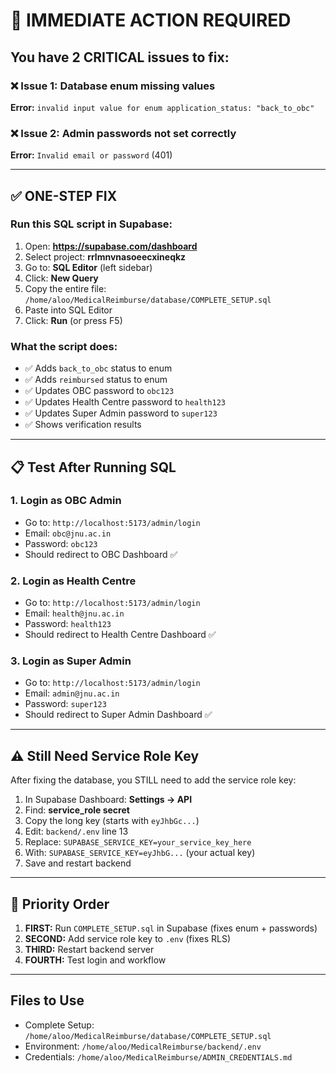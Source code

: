 # 🚨 IMMEDIATE ACTION REQUIRED

## You have 2 CRITICAL issues to fix:

### ❌ Issue 1: Database enum missing values
**Error:** `invalid input value for enum application_status: "back_to_obc"`

### ❌ Issue 2: Admin passwords not set correctly
**Error:** `Invalid email or password` (401)

---

## ✅ ONE-STEP FIX

### Run this SQL script in Supabase:

1. Open: **https://supabase.com/dashboard**
2. Select project: **rrlmnvnasoeecxineqkz**
3. Go to: **SQL Editor** (left sidebar)
4. Click: **New Query**
5. Copy the entire file: `/home/aloo/MedicalReimburse/database/COMPLETE_SETUP.sql`
6. Paste into SQL Editor
7. Click: **Run** (or press F5)

### What the script does:
- ✅ Adds `back_to_obc` status to enum
- ✅ Adds `reimbursed` status to enum
- ✅ Updates OBC password to `obc123`
- ✅ Updates Health Centre password to `health123`
- ✅ Updates Super Admin password to `super123`
- ✅ Shows verification results

---

## 📋 Test After Running SQL

### 1. Login as OBC Admin
- Go to: `http://localhost:5173/admin/login`
- Email: `obc@jnu.ac.in`
- Password: `obc123`
- Should redirect to OBC Dashboard ✅

### 2. Login as Health Centre
- Go to: `http://localhost:5173/admin/login`
- Email: `health@jnu.ac.in`
- Password: `health123`
- Should redirect to Health Centre Dashboard ✅

### 3. Login as Super Admin
- Go to: `http://localhost:5173/admin/login`
- Email: `admin@jnu.ac.in`
- Password: `super123`
- Should redirect to Super Admin Dashboard ✅

---

## ⚠️ Still Need Service Role Key

After fixing the database, you STILL need to add the service role key:

1. In Supabase Dashboard: **Settings → API**
2. Find: **service_role secret**
3. Copy the long key (starts with `eyJhbGc...`)
4. Edit: `backend/.env` line 13
5. Replace: `SUPABASE_SERVICE_KEY=your_service_key_here`
6. With: `SUPABASE_SERVICE_KEY=eyJhbG...` (your actual key)
7. Save and restart backend

---

## 🎯 Priority Order

1. **FIRST:** Run `COMPLETE_SETUP.sql` in Supabase (fixes enum + passwords)
2. **SECOND:** Add service role key to `.env` (fixes RLS)
3. **THIRD:** Restart backend server
4. **FOURTH:** Test login and workflow

---

## Files to Use

- Complete Setup: `/home/aloo/MedicalReimburse/database/COMPLETE_SETUP.sql`
- Environment: `/home/aloo/MedicalReimburse/backend/.env`
- Credentials: `/home/aloo/MedicalReimburse/ADMIN_CREDENTIALS.md`

